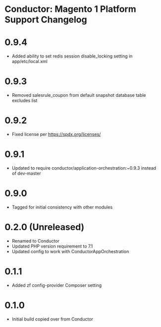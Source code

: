 Conductor: Magento 1 Platform Support Changelog
==============================================

# 0.9.4
- Added ability to set redis session disable_locking setting in app/etc/local.xml

# 0.9.3
- Removed salesrule_coupon from default snapshot database table excludes list

# 0.9.2
- Fixed license per https://spdx.org/licenses/

# 0.9.1
- Updated to require conductor/application-orchestration:~0.9.3 instead of dev-master

# 0.9.0
- Tagged for initial consistency with other modules

# 0.2.0 (Unreleased)
- Renamed to Conductor
- Updated PHP version requirement to 7.1
- Updated config to work with ConductorAppOrchestration

# 0.1.1
- Added zf config-provider Composer setting

# 0.1.0
- Initial build copied over from Conductor
